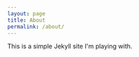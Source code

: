 ```yaml
---
layout: page
title: About
permalink: /about/
---
```


This is a simple Jekyll site I'm playing with.
